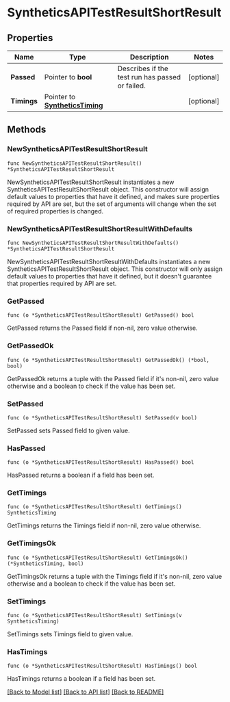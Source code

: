 # SyntheticsAPITestResultShortResult

## Properties

| Name        | Type                                                   | Description                                     | Notes      |
| ----------- | ------------------------------------------------------ | ----------------------------------------------- | ---------- |
| **Passed**  | Pointer to **bool**                                    | Describes if the test run has passed or failed. | [optional] |
| **Timings** | Pointer to [**SyntheticsTiming**](SyntheticsTiming.md) |                                                 | [optional] |

## Methods

### NewSyntheticsAPITestResultShortResult

`func NewSyntheticsAPITestResultShortResult() *SyntheticsAPITestResultShortResult`

NewSyntheticsAPITestResultShortResult instantiates a new SyntheticsAPITestResultShortResult object.
This constructor will assign default values to properties that have it defined,
and makes sure properties required by API are set, but the set of arguments
will change when the set of required properties is changed.

### NewSyntheticsAPITestResultShortResultWithDefaults

`func NewSyntheticsAPITestResultShortResultWithDefaults() *SyntheticsAPITestResultShortResult`

NewSyntheticsAPITestResultShortResultWithDefaults instantiates a new SyntheticsAPITestResultShortResult object.
This constructor will only assign default values to properties that have it defined,
but it doesn't guarantee that properties required by API are set.

### GetPassed

`func (o *SyntheticsAPITestResultShortResult) GetPassed() bool`

GetPassed returns the Passed field if non-nil, zero value otherwise.

### GetPassedOk

`func (o *SyntheticsAPITestResultShortResult) GetPassedOk() (*bool, bool)`

GetPassedOk returns a tuple with the Passed field if it's non-nil, zero value otherwise
and a boolean to check if the value has been set.

### SetPassed

`func (o *SyntheticsAPITestResultShortResult) SetPassed(v bool)`

SetPassed sets Passed field to given value.

### HasPassed

`func (o *SyntheticsAPITestResultShortResult) HasPassed() bool`

HasPassed returns a boolean if a field has been set.

### GetTimings

`func (o *SyntheticsAPITestResultShortResult) GetTimings() SyntheticsTiming`

GetTimings returns the Timings field if non-nil, zero value otherwise.

### GetTimingsOk

`func (o *SyntheticsAPITestResultShortResult) GetTimingsOk() (*SyntheticsTiming, bool)`

GetTimingsOk returns a tuple with the Timings field if it's non-nil, zero value otherwise
and a boolean to check if the value has been set.

### SetTimings

`func (o *SyntheticsAPITestResultShortResult) SetTimings(v SyntheticsTiming)`

SetTimings sets Timings field to given value.

### HasTimings

`func (o *SyntheticsAPITestResultShortResult) HasTimings() bool`

HasTimings returns a boolean if a field has been set.

[[Back to Model list]](../README.md#documentation-for-models) [[Back to API list]](../README.md#documentation-for-api-endpoints) [[Back to README]](../README.md)
